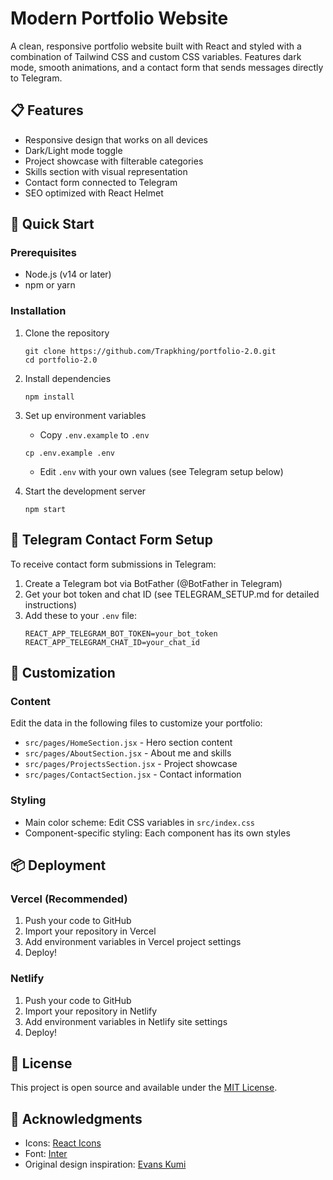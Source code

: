 # Modern Portfolio Website

A clean, responsive portfolio website built with React and styled with a combination of Tailwind CSS and custom CSS variables. Features dark mode, smooth animations, and a contact form that sends messages directly to Telegram.

## 📋 Features

- Responsive design that works on all devices
- Dark/Light mode toggle
- Project showcase with filterable categories
- Skills section with visual representation
- Contact form connected to Telegram
- SEO optimized with React Helmet

## 🚀 Quick Start

### Prerequisites

- Node.js (v14 or later)
- npm or yarn

### Installation

1. Clone the repository
   ```
   git clone https://github.com/Trapkhing/portfolio-2.0.git
   cd portfolio-2.0
   ```

2. Install dependencies
   ```
   npm install
   ```

3. Set up environment variables
   - Copy `.env.example` to `.env`
   ```
   cp .env.example .env
   ```
   - Edit `.env` with your own values (see Telegram setup below)

4. Start the development server
   ```
   npm start
   ```

## 🤖 Telegram Contact Form Setup

To receive contact form submissions in Telegram:

1. Create a Telegram bot via BotFather (@BotFather in Telegram)
2. Get your bot token and chat ID (see TELEGRAM_SETUP.md for detailed instructions)
3. Add these to your `.env` file:
   ```
   REACT_APP_TELEGRAM_BOT_TOKEN=your_bot_token
   REACT_APP_TELEGRAM_CHAT_ID=your_chat_id
   ```

## 🎨 Customization

### Content

Edit the data in the following files to customize your portfolio:

- `src/pages/HomeSection.jsx` - Hero section content
- `src/pages/AboutSection.jsx` - About me and skills
- `src/pages/ProjectsSection.jsx` - Project showcase
- `src/pages/ContactSection.jsx` - Contact information

### Styling

- Main color scheme: Edit CSS variables in `src/index.css`
- Component-specific styling: Each component has its own styles

## 📦 Deployment

### Vercel (Recommended)

1. Push your code to GitHub
2. Import your repository in Vercel
3. Add environment variables in Vercel project settings
4. Deploy!

### Netlify

1. Push your code to GitHub
2. Import your repository in Netlify
3. Add environment variables in Netlify site settings
4. Deploy!

## 📄 License

This project is open source and available under the [MIT License](LICENSE).

## 🙏 Acknowledgments

- Icons: [React Icons](https://react-icons.github.io/react-icons/)
- Font: [Inter](https://fonts.google.com/specimen/Inter)
- Original design inspiration: [Evans Kumi](https://github.com/Trapkhing)
